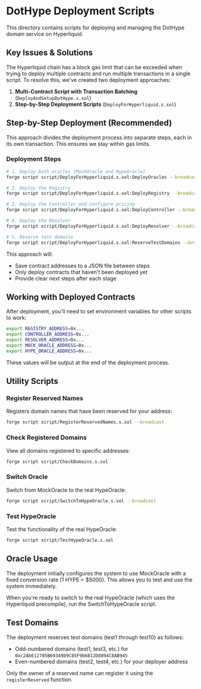 # DotHype Deployment Scripts

This directory contains scripts for deploying and managing the DotHype domain service on Hyperliquid.

## Key Issues & Solutions

The Hyperliquid chain has a block gas limit that can be exceeded when trying to deploy multiple contracts and run multiple transactions in a single script. To resolve this, we've created two deployment approaches:

1. **Multi-Contract Script with Transaction Batching** (`DeployAndSetupDotHype.s.sol`)
2. **Step-by-Step Deployment Scripts** (`DeployForHyperliquid.s.sol`)

## Step-by-Step Deployment (Recommended)

This approach divides the deployment process into separate steps, each in its own transaction. This ensures we stay within gas limits.

### Deployment Steps

```bash
# 1. Deploy both oracles (MockOracle and HypeOracle)
forge script script/DeployForHyperliquid.s.sol:DeployOracles --broadcast

# 2. Deploy the Registry
forge script script/DeployForHyperliquid.s.sol:DeployRegistry --broadcast

# 3. Deploy the Controller and configure pricing
forge script script/DeployForHyperliquid.s.sol:DeployController --broadcast

# 4. Deploy the Resolver
forge script script/DeployForHyperliquid.s.sol:DeployResolver --broadcast

# 5. Reserve test domains
forge script script/DeployForHyperliquid.s.sol:ReserveTestDomains --broadcast
```

This approach will:

- Save contract addresses to a JSON file between steps
- Only deploy contracts that haven't been deployed yet
- Provide clear next steps after each stage

## Working with Deployed Contracts

After deployment, you'll need to set environment variables for other scripts to work:

```bash
export REGISTRY_ADDRESS=0x...
export CONTROLLER_ADDRESS=0x...
export RESOLVER_ADDRESS=0x...
export MOCK_ORACLE_ADDRESS=0x...
export HYPE_ORACLE_ADDRESS=0x...
```

These values will be output at the end of the deployment process.

## Utility Scripts

### Register Reserved Names

Registers domain names that have been reserved for your address:

```bash
forge script script/RegisterReservedNames.s.sol --broadcast
```

### Check Registered Domains

View all domains registered to specific addresses:

```bash
forge script script/CheckDomains.s.sol
```

### Switch Oracle

Switch from MockOracle to the real HypeOracle:

```bash
forge script script/SwitchToHypeOracle.s.sol --broadcast
```

### Test HypeOracle

Test the functionality of the real HypeOracle:

```bash
forge script script/TestHypeOracle.s.sol
```

## Oracle Usage

The deployment initially configures the system to use MockOracle with a fixed conversion rate (1 HYPE = $5000). This allows you to test and use the system immediately.

When you're ready to switch to the real HypeOracle (which uses the Hyperliquid precompile), run the SwitchToHypeOracle script.

## Test Domains

The deployment reserves test domains (test1 through test10) as follows:

- Odd-numbered domains (test1, test3, etc.) for `0xc2AbE12785B69349b9C85F9b6812D8894C8AB945`
- Even-numbered domains (test2, test4, etc.) for your deployer address

Only the owner of a reserved name can register it using the `registerReserved` function.
